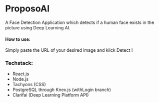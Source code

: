 # ProposoAI

A Face Detection Application which detects if a human face exists in the picture using Deep Learning AI.

#### How to use:
Simply paste the URL of your desired image and klick Detect !

### Techstack:

- React.js
- Node.js
- Tachyons (CSS)
- PostgreSQL through Knex.js (withLogin branch)
- Clarifai (Deep Learning Platform API)



